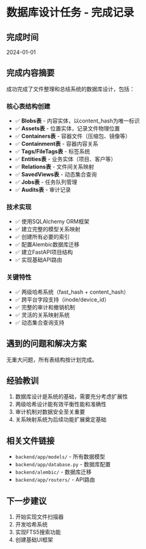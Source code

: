 # 数据库设计任务 - 完成记录

## 完成时间
2024-01-01

## 完成内容摘要
成功完成了文件整理和总结系统的数据库设计，包括：

### 核心表结构创建
- ✅ **Blobs表** - 内容实体，以content_hash为唯一标识
- ✅ **Assets表** - 位置实体，记录文件物理位置
- ✅ **Containers表** - 容器文件（压缩包、镜像等）
- ✅ **Containment表** - 容器内容关系
- ✅ **Tags/FileTags表** - 标签系统
- ✅ **Entities表** - 业务实体（项目、客户等）
- ✅ **Relations表** - 文件间关系映射
- ✅ **SavedViews表** - 动态集合查询
- ✅ **Jobs表** - 任务队列管理
- ✅ **Audits表** - 审计记录

### 技术实现
- ✅ 使用SQLAlchemy ORM框架
- ✅ 建立完整的模型关系映射
- ✅ 创建所有必要的索引
- ✅ 配置Alembic数据库迁移
- ✅ 建立FastAPI项目结构
- ✅ 实现基础API路由

### 关键特性
- ✅ 两级哈希系统（fast_hash + content_hash）
- ✅ 跨平台字段支持（inode/device_id）
- ✅ 完整的审计和撤销机制
- ✅ 灵活的关系映射系统
- ✅ 动态集合查询支持

## 遇到的问题和解决方案
无重大问题，所有表结构按计划完成。

## 经验教训
1. 数据库设计是系统的基础，需要充分考虑扩展性
2. 两级哈希设计能有效平衡性能和准确性
3. 审计机制对数据安全至关重要
4. 关系映射系统为后续功能扩展奠定基础

## 相关文件链接
- `backend/app/models/` - 所有数据模型
- `backend/app/database.py` - 数据库配置
- `backend/alembic/` - 数据库迁移
- `backend/app/routers/` - API路由

## 下一步建议
1. 开始实现文件扫描器
2. 开发哈希系统
3. 实现FTS5搜索功能
4. 创建基础UI框架
